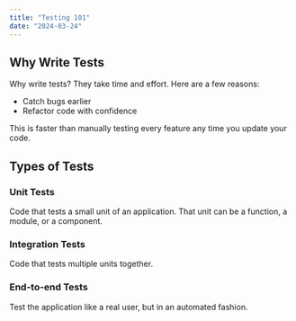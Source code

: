 ```yaml
---
title: "Testing 101"
date: "2024-03-24"
---
```


## Why Write Tests

Why write tests? They take time and effort. Here are a few reasons:

- Catch bugs earlier
- Refactor code with confidence

This is faster than manually testing every feature any time you update your code.

## Types of Tests

### Unit Tests

Code that tests a small unit of an application. That unit can be a function, a module, or a component.

### Integration Tests

Code that tests multiple units together.

### End-to-end Tests

Test the application like a real user, but in an automated fashion.
